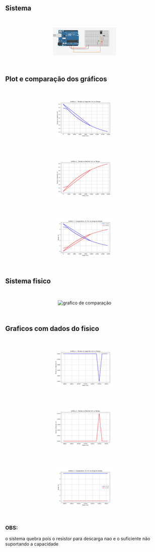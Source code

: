 ## Sistema

<br>
<p align="center">
  <img src="../assets/Captura de tela 2025-10-22 112939.png" alt="Sistema no tinker cad" width="200"/>
</p>
<br>

## Plot e comparação dos gráficos

<br>
<p align="center">
  <img src="../assets/Figure_1.png" alt="Grafico1" width="200"/>
</p>
<br>

<br>
<p align="center">
  <img src="../assets/Figure_2.png" alt="Grafico2" width="200"/>
</p>
<br>

<br>
<p align="center">
  <img src="../assets/Figure_3.png" alt="grafico de comparação" width="200"/>
</p>
<br>

## Sistema fisico

<br>
<p align="center">
  <img src="../assets/Imagem do WhatsApp de 2025-10-22 à(s) 12.00.36_920b68d3.jpg" alt="grafico de comparação" width="200"/>
</p>
<br>

## Graficos com dados do fisico

<br>
<p align="center">
  <img src="../assets/Figure_4.png" alt="grafico de comparação" width="200"/>
</p>
<br>

<br>
<p align="center">
  <img src="../assets/Figure_5.png" alt="grafico de comparação" width="200"/>
</p>
<br>

<br>
<p align="center">
  <img src="../assets/Figure_6.png" alt="grafico de comparação" width="200"/>
</p>
<br>

### OBS:

o sistema quebra pois o resistor para descarga nao e o suficiente não suportando a capacidade
